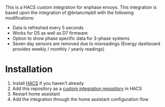 This is a HACS custom integration for enphase envoys. This integration is based upon the integration of @briancmpbll with the following modifications:

- Data is refreshed every 5 seconds
- Works for D5 as well as D7 firmware
- Option to show phase specific data for 3-phase systems
- Seven day sensors are removed due to misreadings (Energy dashboard provides weekly / monthly / yearly readings)

# Installation

1. Install [HACS](https://hacs.xyz/) if you haven't already
2. Add this repository as a [custom integration repository](https://hacs.xyz/docs/faq/custom_repositories) in HACS
4. Restart home assistant
5. Add the integration through the home assistant configuration flow
